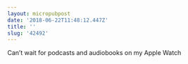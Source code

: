 ```yaml
---
layout: micropubpost
date: '2018-06-22T11:48:12.447Z'
title: ''
slug: '42492'
---
```

Can’t wait for podcasts and audiobooks on my Apple Watch 
